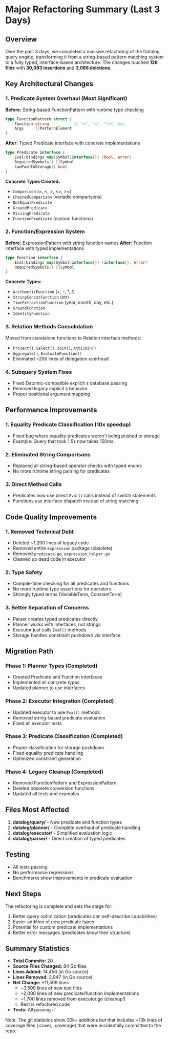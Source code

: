 # Major Refactoring Summary (Last 3 Days)

## Overview
Over the past 3 days, we completed a massive refactoring of the Datalog query engine, transforming it from a string-based pattern matching system to a fully typed, interface-based architecture. The changes touched **128 files** with **30,083 insertions** and **3,086 deletions**.

## Key Architectural Changes

### 1. **Predicate System Overhaul** (Most Significant)
**Before:** String-based FunctionPattern with runtime type checking
```go
type FunctionPattern struct {
    Function string           // "=", "<", "!=", etc.
    Args     []PatternElement
}
```

**After:** Typed Predicate interface with concrete implementations
```go
type Predicate interface {
    Eval(bindings map[Symbol]interface{}) (bool, error)
    RequiredSymbols() []Symbol
    CanPushToStorage() bool
}
```

**Concrete Types Created:**
- `Comparison` (=, <, >, <=, >=)
- `ChainedComparison` (variadic comparisons)
- `NotEqualPredicate` 
- `GroundPredicate`
- `MissingPredicate`
- `FunctionPredicate` (custom functions)

### 2. **Function/Expression System**
**Before:** ExpressionPattern with string function names
**After:** Function interface with typed implementations
```go
type Function interface {
    Eval(bindings map[Symbol]interface{}) (interface{}, error)
    RequiredSymbols() []Symbol
}
```

**Concrete Types:**
- `ArithmeticFunction` (+, -, *, /)
- `StringConcatFunction` (str)
- `TimeExtractionFunction` (year, month, day, etc.)
- `GroundFunction`
- `IdentityFunction`

### 3. **Relation Methods Consolidation**
Moved from standalone functions to Relation interface methods:
- `Project()`, `Select()`, `Join()`, `AntiJoin()`
- `Aggregate()`, `EvaluateFunction()`
- Eliminated ~200 lines of delegation overhead

### 4. **Subquery System Fixes**
- Fixed Datomic-compatible explicit `$` database passing
- Removed legacy implicit `$` behavior
- Proper positional argument mapping

## Performance Improvements

### 1. **Equality Predicate Classification** (10x speedup)
- Fixed bug where equality predicates weren't being pushed to storage
- Example: Query that took 1.5s now takes 150ms

### 2. **Eliminated String Comparisons**
- Replaced all string-based operator checks with typed enums
- No more runtime string parsing for predicates

### 3. **Direct Method Calls**
- Predicates now use direct `Eval()` calls instead of switch statements
- Functions use interface dispatch instead of string matching

## Code Quality Improvements

### 1. **Removed Technical Debt**
- Deleted ~1,200 lines of legacy code
- Removed entire `expression` package (obsolete)
- Removed `predicate.go`, `expression_helper.go`
- Cleaned up dead code in executor

### 2. **Type Safety**
- Compile-time checking for all predicates and functions
- No more runtime type assertions for operators
- Strongly typed terms (VariableTerm, ConstantTerm)

### 3. **Better Separation of Concerns**
- Parser creates typed predicates directly
- Planner works with interfaces, not strings
- Executor just calls `Eval()` methods
- Storage handles constraint pushdown via interface

## Migration Path

### Phase 1: Planner Types (Completed)
- Created Predicate and Function interfaces
- Implemented all concrete types
- Updated planner to use interfaces

### Phase 2: Executor Integration (Completed)
- Updated executor to use `Eval()` methods
- Removed string-based predicate evaluation
- Fixed all executor tests

### Phase 3: Predicate Classification (Completed)
- Proper classification for storage pushdown
- Fixed equality predicate handling
- Optimized constraint generation

### Phase 4: Legacy Cleanup (Completed)
- Removed FunctionPattern and ExpressionPattern
- Deleted obsolete conversion functions
- Updated all tests and examples

## Files Most Affected

1. **datalog/query/** - New predicate and function types
2. **datalog/planner/** - Complete overhaul of predicate handling
3. **datalog/executor/** - Simplified evaluation logic
4. **datalog/parser/** - Direct creation of typed predicates

## Testing
- All tests passing
- No performance regressions
- Benchmarks show improvements in predicate evaluation

## Next Steps
The refactoring is complete and sets the stage for:
1. Better query optimization (predicates can self-describe capabilities)
2. Easier addition of new predicate types
3. Potential for custom predicate implementations
4. Better error messages (predicates know their structure)

## Summary Statistics
- **Total Commits:** 20
- **Source Files Changed:** 84 Go files
- **Lines Added:** 14,456 (in Go source)
- **Lines Removed:** 2,947 (in Go source)
- **Net Change:** +11,509 lines
  - ~3,500 lines of new test files
  - ~2,000 lines of new predicate/function implementations
  - ~1,700 lines removed from executor.go (cleanup!)
  - Rest is refactored code
- **Tests:** All passing ✅

Note: The git statistics show 30k+ additions but that includes ~13k lines of coverage files (.cover, .coverage) that were accidentally committed to the repo.